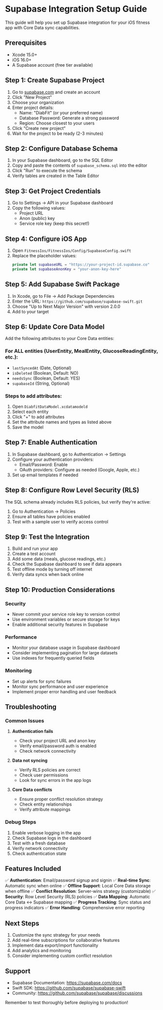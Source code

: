 # Supabase Integration Setup Guide

This guide will help you set up Supabase integration for your iOS fitness app with Core Data sync capabilities.

## Prerequisites

- Xcode 15.0+
- iOS 16.0+
- A Supabase account (free tier available)

## Step 1: Create Supabase Project

1. Go to [supabase.com](https://supabase.com) and create an account
2. Click "New Project"
3. Choose your organization
4. Enter project details:
   - Name: "DiabFit" (or your preferred name)
   - Database Password: Generate a strong password
   - Region: Choose closest to your users
5. Click "Create new project"
6. Wait for the project to be ready (2-3 minutes)

## Step 2: Configure Database Schema

1. In your Supabase dashboard, go to the SQL Editor
2. Copy and paste the contents of `supabase_schema.sql` into the editor
3. Click "Run" to execute the schema
4. Verify tables are created in the Table Editor

## Step 3: Get Project Credentials

1. Go to Settings → API in your Supabase dashboard
2. Copy the following values:
   - Project URL
   - Anon (public) key
   - Service role key (keep this secret!)

## Step 4: Configure iOS App

1. Open `FitnessIos/FitnessIos/Config/SupabaseConfig.swift`
2. Replace the placeholder values:
   ```swift
   private let supabaseURL = "https://your-project-id.supabase.co"
   private let supabaseAnonKey = "your-anon-key-here"
   ```

## Step 5: Add Supabase Swift Package

1. In Xcode, go to File → Add Package Dependencies
2. Enter the URL: `https://github.com/supabase/supabase-swift.git`
3. Choose "Up to Next Major Version" with version 2.0.0
4. Add to your target

## Step 6: Update Core Data Model

Add the following attributes to your Core Data entities:

### For ALL entities (UserEntity, MealEntity, GlucoseReadingEntity, etc.):
- `lastSyncedAt` (Date, Optional)
- `isDeleted` (Boolean, Default: NO)
- `needsSync` (Boolean, Default: YES)
- `supabaseId` (String, Optional)

### Steps to add attributes:
1. Open `DiabfitDataModel.xcdatamodeld`
2. Select each entity
3. Click "+" to add attributes
4. Set the attribute names and types as listed above
5. Save the model

## Step 7: Enable Authentication

1. In Supabase dashboard, go to Authentication → Settings
2. Configure your authentication providers:
   - Email/Password: Enable
   - OAuth providers: Configure as needed (Google, Apple, etc.)
3. Set up email templates if needed

## Step 8: Configure Row Level Security (RLS)

The SQL schema already includes RLS policies, but verify they're active:

1. Go to Authentication → Policies
2. Ensure all tables have policies enabled
3. Test with a sample user to verify access control

## Step 9: Test the Integration

1. Build and run your app
2. Create a test account
3. Add some data (meals, glucose readings, etc.)
4. Check the Supabase dashboard to see if data appears
5. Test offline mode by turning off internet
6. Verify data syncs when back online

## Step 10: Production Considerations

### Security
- Never commit your service role key to version control
- Use environment variables or secure storage for keys
- Enable additional security features in Supabase

### Performance
- Monitor your database usage in Supabase dashboard
- Consider implementing pagination for large datasets
- Use indexes for frequently queried fields

### Monitoring
- Set up alerts for sync failures
- Monitor sync performance and user experience
- Implement proper error handling and user feedback

## Troubleshooting

### Common Issues

1. **Authentication fails**
   - Check your project URL and anon key
   - Verify email/password auth is enabled
   - Check network connectivity

2. **Data not syncing**
   - Verify RLS policies are correct
   - Check user permissions
   - Look for sync errors in the app logs

3. **Core Data conflicts**
   - Ensure proper conflict resolution strategy
   - Check entity relationships
   - Verify attribute mappings

### Debug Steps

1. Enable verbose logging in the app
2. Check Supabase logs in the dashboard
3. Test with a fresh database
4. Verify network connectivity
5. Check authentication state

## Features Included

✅ **Authentication**: Email/password signup and signin
✅ **Real-time Sync**: Automatic sync when online
✅ **Offline Support**: Local Core Data storage when offline
✅ **Conflict Resolution**: Server-wins strategy (customizable)
✅ **Security**: Row Level Security (RLS) policies
✅ **Data Mapping**: Automatic Core Data ↔ Supabase mapping
✅ **Progress Tracking**: Sync status and progress indicators
✅ **Error Handling**: Comprehensive error reporting

## Next Steps

1. Customize the sync strategy for your needs
2. Add real-time subscriptions for collaborative features
3. Implement data export/import functionality
4. Add analytics and monitoring
5. Consider implementing custom conflict resolution

## Support

- Supabase Documentation: https://supabase.com/docs
- Swift SDK: https://github.com/supabase/supabase-swift
- Community: https://github.com/supabase/supabase/discussions

Remember to test thoroughly before deploying to production!